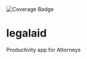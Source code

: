 ![Coverage Badge](https://img.shields.io/endpoint?url=https://gist.githubusercontent.com/maheshc7/cdc60bed264cf5afd17e322cee8feee2/raw/legalaid-backend__heads_main.json)

# legalaid
Productivity app for Attorneys
